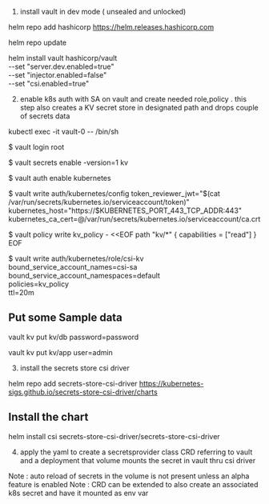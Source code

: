 1. install vault in dev mode ( unsealed and unlocked)

helm repo add hashicorp https://helm.releases.hashicorp.com

helm repo update

helm install vault hashicorp/vault \
    --set "server.dev.enabled=true" \
    --set "injector.enabled=false" \
    --set "csi.enabled=true"

2. enable k8s auth with SA on vault and create needed role,policy . this step also creates a KV secret store in designated path and drops couple of secrets data

kubectl exec -it vault-0 -- /bin/sh

$ vault login root

$ vault secrets enable -version=1 kv

$ vault auth enable kubernetes

$ vault write auth/kubernetes/config token_reviewer_jwt="$(cat /var/run/secrets/kubernetes.io/serviceaccount/token)" kubernetes_host="https://$KUBERNETES_PORT_443_TCP_ADDR:443" kubernetes_ca_cert=@/var/run/secrets/kubernetes.io/serviceaccount/ca.crt

$ vault policy write kv_policy - <<EOF
path "kv/*" {
  capabilities = ["read"]
}
EOF


$ vault write auth/kubernetes/role/csi-kv \
bound_service_account_names=csi-sa \
bound_service_account_namespaces=default \
policies=kv_policy \
ttl=20m

## Put some Sample data

vault kv put kv/db password=password

vault kv put kv/app user=admin

3. install the secrets store csi driver

helm repo add secrets-store-csi-driver https://kubernetes-sigs.github.io/secrets-store-csi-driver/charts

## Install the chart
helm install csi secrets-store-csi-driver/secrets-store-csi-driver

4. apply the yaml to create a secretsprovider class CRD referring to vault and a deployment that volume mounts the secret in vault thru csi driver

Note : auto reload of secrets in the volume is not present unless an alpha feature is enabled
Note : CRD can be extended to also create an associated k8s secret and have it mounted as env var
